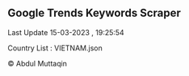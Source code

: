 

## Google Trends Keywords Scraper 
 
Last Update 15-03-2023 , 19:25:54

Country List :
VIETNAM.json



© Abdul Muttaqin 
